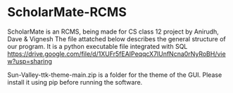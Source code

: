 # ScholarMate-RCMS
ScholarMate is an RCMS, being made for CS class 12 project by Anirudh, Dave & Vignesh
The file attatched below describes the general structure of our program. It is a python executable file integrated with SQL
https://drive.google.com/file/d/1XUFr5fEAIPeqqcX7lUnfNcna0rNyRoBH/view?usp=sharing

Sun-Valley-ttk-theme-main.zip is a folder for the theme of the GUI. Please install it using pip before running the software.
